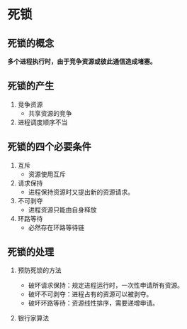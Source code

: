 # 死锁

## 死锁的概念

**多个进程执行时，由于竞争资源或彼此通信造成堵塞。**

## 死锁的产生

1. 竞争资源
   + 共享资源的竞争
2. 进程调度顺序不当

## 死锁的四个必要条件

1. 互斥
   + 资源使用互斥
2. 请求保持
   + 进程保持资源时又提出新的资源请求。
3. 不可剥夺
   + 进程资源只能由自身释放
4. 环路等待
   + 必然存在环路等待链

## 死锁的处理

1. 预防死锁的方法

   + 破坏请求保持：规定进程运行时，一次性申请所有资源。
   + 破坏不可剥夺：进程占有的资源可以被剥夺。
   + 破坏环路等待：资源线性排序，需要递增申请。

2. 银行家算法

   